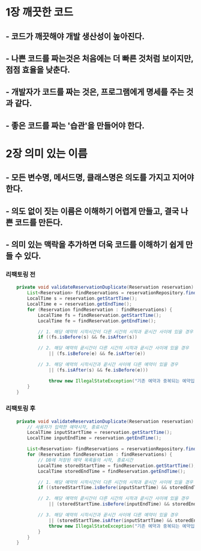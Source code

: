 # 1장 깨끗한 코드

## - 코드가 깨끗해야 개발 생산성이 높아진다.

## - 나쁜 코드를 짜는것은 처음에는 더 빠른 것처럼 보이지만, 점점 효율을 낮춘다.

## - 개발자가 코드를 짜는 것은, 프로그램에게 명세를 주는 것과 같다.

## - 좋은 코드를 짜는 '습관'을 만들어야 한다.

# 2장 의미 있는 이름

## - 모든 변수명, 메서드명, 클래스명은 의도를 가지고 지어야 한다.

## - 의도 없이 짓는 이름은 이해하기 어렵게 만들고, 결국 나쁜 코드를 만든다.

## - 의미 있는 맥락을 추가하면 더욱 코드를 이해하기 쉽게 만들 수 있다.

### 리팩토링 전
```java
    private void validateReservationDuplicate(Reservation reservation) {
        List<Reservation> findReservations = reservationRepository.findByDate(reservation.getDate());
        LocalTime s = reservation.getStartTime();
        LocalTime e = reservation.getEndTime();
        for (Reservation findReservation : findReservations) {
            LocalTime fs = findReservation.getStartTime();
            LocalTime fe = findReservation.getEndTime();

            // 1. 해당 예약의 시작시간이 다른 시간의 시작과 끝시간 사이에 있을 경우
            if ((fs.isBefore(s) && fe.isAfter(s))

            // 2. 해당 예약의 끝시간이 다른 시간의 시작과 끝시간 사이에 있을 경우
                || (fs.isBefore(e) && fe.isAfter(e))

            // 3. 해당 예약의 시작시간과 끝시간 사이에 다른 예약이 있을 경우
                || (fs.isAfter(s) && fe.isBefore(e)))

                throw new IllegalStateException("기존 예약과 중복되는 예약입니다.");
        }
    }
```

### 리팩토링 후
```java
    private void validateReservationDuplicate(Reservation reservation) {
        // 사용자가 입력한 예약시작, 종료시간
        LocalTime inputStartTime = reservation.getStartTime();
        LocalTime inputEndTime = reservation.getEndTime();

        List<Reservation> findReservations = reservationRepository.findByDate(reservation.getDate());
        for (Reservation findReservation : findReservations) {
            // DB에 저장된 예약 목록들의 시작, 종료시간
            LocalTime storedStartTime = findReservation.getStartTime();
            LocalTime storedEndTime = findReservation.getEndTime();

            // 1. 해당 예약의 시작시간이 다른 시간의 시작과 끝시간 사이에 있을 경우
            if ((storedStartTime.isBefore(inputStartTime) && storedEndTime.isAfter(inputStartTime))

            // 2. 해당 예약의 끝시간이 다른 시간의 시작과 끝시간 사이에 있을 경우
                || (storedStartTime.isBefore(inputEndTime) && storedEndTime.isAfter(inputEndTime))

            // 3. 해당 예약의 시작시간과 끝시간 사이에 다른 예약이 있을 경우
                || (storedStartTime.isAfter(inputStartTime) && storedEndTime.isBefore(inputEndTime))) {
                throw new IllegalStateException("기존 예약과 중복되는 예약입니다.");
            }
        }
    }
```
